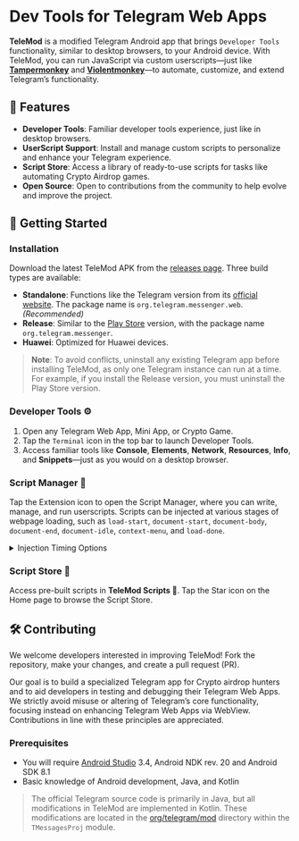 # Dev Tools for Telegram Web Apps

**TeleMod** is a modified Telegram Android app that brings `Developer Tools` functionality, similar to desktop browsers, to your Android device. With TeleMod, you can run JavaScript via custom userscripts—just like **[Tampermonkey](https://www.tampermonkey.net/)** and **[Violentmonkey](https://violentmonkey.github.io/)**—to automate, customize, and extend Telegram’s functionality.

## 🚀 Features

- **Developer Tools**: Familiar developer tools experience, just like in desktop browsers.
- **UserScript Support**: Install and manage custom scripts to personalize and enhance your Telegram experience.
- **Script Store**: Access a library of ready-to-use scripts for tasks like automating Crypto Airdrop games.
- **Open Source**: Open to contributions from the community to help evolve and improve the project.

## 📲 Getting Started

### Installation

Download the latest TeleMod APK from the [releases page](https://github.com/Zelegram/TeleMod/releases). Three build types are available:

- **Standalone**: Functions like the Telegram version from its [official website](https://telegram.org/android?setln=en). The package name is `org.telegram.messenger.web`. *(Recommended)*
- **Release**: Similar to the [Play Store](https://play.google.com/store/apps/details?id=org.telegram.messenger&hl=en&gl=US) version, with the package name `org.telegram.messenger`.
- **Huawei**: Optimized for Huawei devices.

> **Note**: To avoid conflicts, uninstall any existing Telegram app before installing TeleMod, as only one Telegram instance can run at a time. For example, if you install the Release version, you must uninstall the Play Store version.

### Developer Tools ⚙️

1. Open any Telegram Web App, Mini App, or Crypto Game.
2. Tap the `Terminal` icon in the top bar to launch Developer Tools.
3. Access familiar tools like **Console**, **Elements**, **Network**, **Resources**, **Info**, and **Snippets**—just as you would on a desktop browser.

### Script Manager 🧩

Tap the Extension icon to open the Script Manager, where you can write, manage, and run userscripts. Scripts can be injected at various stages of webpage loading, such as `load-start`, `document-start`, `document-body`, `document-end`, `document-idle`, `context-menu`, and `load-done`.

<details>
  <summary>Injection Timing Options</summary>

  ```js
  // @run-at load-start
  ```
The script is injected as the WebView starts loading a URL, equivalent to [onPageStarted](https://developer.android.com/reference/android/webkit/WebViewClient#onPageStarted%28android.webkit.WebView,%20java.lang.String,%20android.graphics.Bitmap%29).

  ```js
  // @run-at document-start
  ```
The script is injected as early as possible.

  ```js
  // @run-at document-body
  ```
The script is injected once the `<body>` element is present.

  ```js
  // @run-at document-end
  ```
The script is injected after the DOMContentLoaded event fires.

  ```js
  // @run-at document-idle
  ```
The script is injected after the DOMContentLoaded event.

  ```js
  // @run-at context-menu
  ```
The script is injected when the context menu is opened.

  ```js
  // @run-at load-done
  ```
The script is injected when the WebView finishes loading, similar to [onPageFinished](https://developer.android.com/reference/android/webkit/WebViewClient#onPageFinished%28android.webkit.WebView,%20java.lang.String%29).

</details>

### Script Store 🤖

Access pre-built scripts in **TeleMod Scripts 🤖**. Tap the Star icon on the Home page to browse the Script Store.

## 🛠️ Contributing

We welcome developers interested in improving TeleMod! Fork the repository, make your changes, and create a pull request (PR).

Our goal is to build a specialized Telegram app for Crypto airdrop hunters and to aid developers in testing and debugging their Telegram Web Apps. We strictly avoid misuse or altering of Telegram’s core functionality, focusing instead on enhancing Telegram Web Apps via WebView. Contributions in line with these principles are appreciated.

### Prerequisites

- You will require [Android Studio](https://developer.android.com/studio) 3.4, Android NDK rev. 20 and Android SDK 8.1
- Basic knowledge of Android development, Java, and Kotlin

> The official Telegram source code is primarily in Java, but all modifications in TeleMod are implemented in Kotlin. These modifications are located in the [org/telegram/mod](https://github.com/Zelegram/TeleMod/tree/master/TMessagesProj/src/main/java/org/telegram/mod) directory within the `TMessagesProj` module.